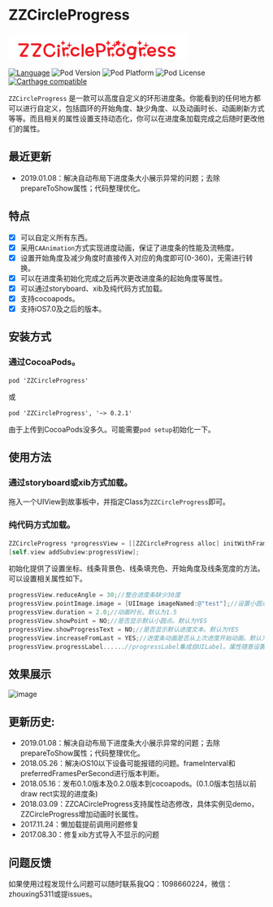# ZZCircleProgress

<p>
<img src="ZZCircleProgress_logo.png" title="ZZCircleProgress_logo" float=left>
</p>

[![Language](https://img.shields.io/badge/Language-%20Objective--C%20-orange.svg)](https://img.shields.io/badge/Language-%20Objective--C%20-orange.svg)
![Pod Version](https://img.shields.io/cocoapods/v/ZZCircleProgress.svg?style=flat)
![Pod Platform](https://img.shields.io/cocoapods/p/ZZCircleProgress.svg?style=flat)
![Pod License](https://img.shields.io/cocoapods/l/ZZCircleProgress.svg?style=flat)
[![Carthage compatible](https://img.shields.io/badge/Carthage-compatible-4BC51D.svg?style=flat)](https://github.com/Carthage/Carthage)

`ZZCircleProgress` 是一款可以高度自定义的环形进度条。你能看到的任何地方都可以进行自定义，包括圆环的开始角度、缺少角度、以及动画时长、动画刷新方式等等。而且相关的属性设置支持动态化，你可以在进度条加载完成之后随时更改他们的属性。

## 最近更新
* 2019.01.08：解决自动布局下进度条大小展示异常的问题；去除prepareToShow属性；代码整理优化。

## 特点

- [x] 可以自定义所有东西。
- [x] 采用`CAAnimation`方式实现进度动画，保证了进度条的性能及流畅度。
- [x] 设置开始角度及减少角度时直接传入对应的角度即可(0-360)，无需进行转换。
- [x] 可以在进度条初始化完成之后再次更改进度条的起始角度等属性。
- [x] 可以通过storyboard、xib及纯代码方式加载。
- [x] 支持cocoapods。
- [x] 支持iOS7.0及之后的版本。

## 安装方式

### 通过CocoaPods。
```
pod 'ZZCircleProgress'
```
或
```
pod 'ZZCircleProgress', '~> 0.2.1'
```
由于上传到CocoaPods没多久。可能需要`pod setup`初始化一下。


## 使用方法

### 通过storyboard或xib方式加载。
拖入一个UIView到故事板中，并指定Class为`ZZCircleProgress`即可。

### 纯代码方式加载。
```objective-c
ZZCircleProgress *progressView = [[ZZCircleProgress alloc] initWithFrame:CGRectMake(100, 100, 100, 100) pathBackColor:[UIColor lightGrayColor] pathFillColor:[UIColor redColor] startAngle:0 strokeWidth:20];
[self.view addSubview:progressView];
```

初始化提供了设置坐标、线条背景色、线条填充色、开始角度及线条宽度的方法。可以设置相关属性如下。

```objective-c
progressView.reduceAngle = 30;//整合进度条缺少30度
progressView.pointImage.image = [UIImage imageNamed:@"test"];//设置小圆点图片
progressView.duration = 2.0;//动画时长。默认为1.5
progressView.showPoint = NO;//是否显示默认小圆点。默认为YES
progressView.showProgressText = NO;//是否显示默认进度文本。默认为YES
progressView.increaseFromLast = YES;//进度条动画是否从上次进度开始动画。默认为NO
progressView.progressLabel......//progressLabel集成自UILabel。属性随意设置
```

## 效果展示

![image](https://github.com/zhouxing5311/ZZCircleProgress/blob/master/ZZCircleProgress_demo.gif) 


## 更新历史:
* 2019.01.08：解决自动布局下进度条大小展示异常的问题；去除prepareToShow属性；代码整理优化。
* 2018.05.26：解决iOS10以下设备可能报错的问题。frameInterval和preferredFramesPerSecond进行版本判断。
* 2018.05.16：发布0.1.0版本及0.2.0版本到cocoapods。(0.1.0版本包括以前draw rect实现的进度条)
* 2018.03.09：ZZCACircleProgress支持属性动态修改，具体实例见demo，ZZCircleProgress增加动画时长属性。
* 2017.11.24：懒加载提前调用问题修复
* 2017.08.30：修复xib方式导入不显示的问题


## 问题反馈

如果使用过程发现什么问题可以随时联系我QQ：1098660224，微信：zhouxing5311或提issues。



